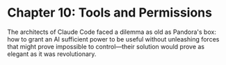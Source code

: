 # Chapter 10: Tools and Permissions

The architects of Claude Code faced a dilemma as old as Pandora's box: how to grant an AI sufficient power to be useful without unleashing forces that might prove impossible to control—their solution would prove as elegant as it was revolutionary.
